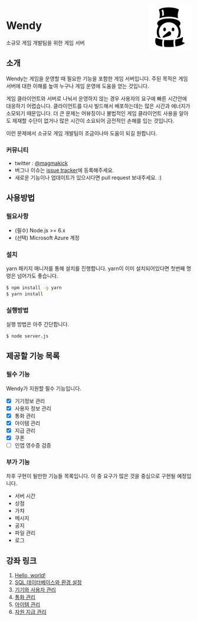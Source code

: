 <img src="docs/Wanlaf.png" alt="logo" height="120" align="right" />

# Wendy
소규모 게임 개발팀을 위한 게임 서버

## 소개
Wendy는 게임을 운영할 때 필요한 기능을 포함한 게임 서버입니다. 주된 목적은 게임 서버에 대한 이해를 높여 누구나 게임 운영에 도움을 얻는 것입니다.

게임 클라이언트와 서버로 나눠서 운영하지 않는 경우 사용자의 요구에 빠른 시간안에 대응하기 어렵습니다. 클라이언트를 다시 빌드해서 배포하는데는 많은 시간과 에너지가 소모되기 때문입니다. 더 큰 문제는 어뷰징이나 불법적인 게임 클라이언트 사용을 알아도 제재할 수단이 없거나 많은 시간이 소요되어 금전적인 손해를 입는 것입니다.

이런 문제에서 소규모 게임 개발팀이 조금이나마 도움이 되길 원합니다.

### 커뮤니티
* twitter : [@magmakick](https://twitter.com/magmakick)
* 버그나 이슈는 [issue tracker](https://github.com/totuworld/Wendy/issues)에 등록해주세요.
* 새로운 기능이나 업데이트가 있으시다면 pull request 보내주세요. :)

## 사용방법

### 필요사항
* (필수) Node.js >= 6.x
* (선택) Microsoft Azure 계정

### 설치
yarn 패키지 매니저를 통해 설치를 진행합니다. yarn이 이미 설치되어있다면 첫번째 명령은 넘어가도 좋습니다.

```bash
$ npm install -g yarn
$ yarn install
```

### 실행방법
실행 방법은 아주 간단합니다.

```bash
$ node server.js
```


## 제공할 기능 목록

### 필수 기능
Wendy가 지원할 필수 기능입니다.

- [x] 기기정보 관리
- [x] 사용자 정보 관리
- [x] 통화 관리
- [x] 아이템 관리
- [x] 지급 관리
- [x] 쿠폰
- [ ] 인앱 영수증 검증

### 부가 기능
차후 구현이 될만한 기능들 목록입니다. 이 중 요구가 많은 것을 중심으로 구현될 예정입니다.

* 서버 시간
* 상점
* 가챠
* 메시지
* 공지
* 파일 관리
* 로그

## 강좌 링크

1. [Hello, world!](http://totuworld.github.io/2016/12/21/azureandunity-01/)
2. [SQL 데이터베이스와 환경 설정](http://totuworld.github.io/2016/12/29/azureandunity-02/)
3. [기기와 사용자 관리](http://totuworld.github.io/2017/01/12/azureandunity-03/)
4. [통화 관리](http://totuworld.github.io/2017/01/26/azureandunity-04/)
5. [아이템 관리](http://totuworld.github.io/2017/02/09/azureandunity-05/)
6. [자원 지급 관리](http://totuworld.github.io/2017/02/21/azureandunity-06/)
